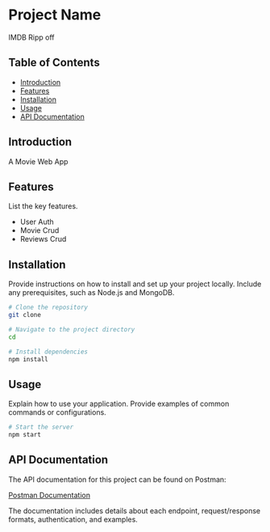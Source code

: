 # Project Name

IMDB Ripp off

## Table of Contents

- [Introduction](#introduction)
- [Features](#features)
- [Installation](#installation)
- [Usage](#usage)
- [API Documentation](#api-documentation)


## Introduction

A Movie Web App

## Features

List the key features.

- User Auth
- Movie Crud
- Reviews Crud

## Installation

Provide instructions on how to install and set up your project locally. Include any prerequisites, such as Node.js and MongoDB.

```bash
# Clone the repository
git clone 

# Navigate to the project directory
cd 

# Install dependencies
npm install
```

## Usage

Explain how to use your application. Provide examples of common commands or configurations.

```bash
# Start the server
npm start
```

## API Documentation

The API documentation for this project can be found on Postman:

[Postman Documentation](https://documenter.getpostman.com/view/31616266/2sA3JGeNuZ)

The documentation includes details about each endpoint, request/response formats, authentication, and examples.

